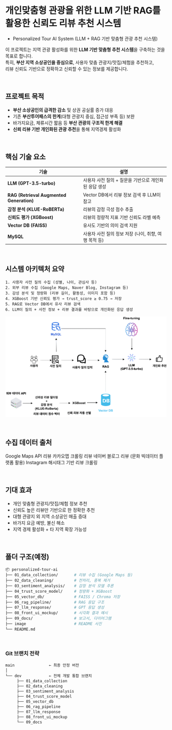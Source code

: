# 개인맞춤형 관광을 위한 LLM 기반 RAG를 활용한 신뢰도 리뷰 추천 시스템
- Personalized Tour AI System (LLM + RAG 기반 맞춤형 관광 추천 시스템)

이 프로젝트는 지역 관광 활성화를 위한 **LLM 기반 맞춤형 추천 시스템**을 구축하는 것을 목표로 합니다.  
특히, **부산 지역 소상공인을 중심으로**, 사용자 맞춤 관광지/맛집/체험을 추천하고,  
리뷰 신뢰도 기반으로 정확하고 신뢰할 수 있는 정보를 제공합니다.


</br>

## 프로젝트 목적

- **부산 소상공인의 급격한 감소** 및 상권 공실률 증가 대응
- 기존 **부산투어패스의 한계**(대형 관광지 중심, 접근성 부족 등) 보완
- 바가지요금, 체류시간 짧음 등 **부산 관광의 구조적 한계 해결**
- **신뢰 리뷰 기반 개인화된 관광 추천**을 통해 지역경제 활성화


</br>

## 핵심 기술 요소

| 기술 | 설명 |
|------|------|
| **LLM (GPT-3.5-turbo)** | 사용자 사전 질의 + 질문을 기반으로 개인화된 응답 생성 |
| **RAG (Retrieval Augmented Generation)** | Vector DB에서 리뷰 정보 검색 후 LLM이 참고 |
| **감정 분석 (KLUE-RoBERTa)** | 리뷰의 감정 극성 점수 추출 |
| **신뢰도 평가 (XGBoost)** | 리뷰의 정량적 지표 기반 신뢰도 라벨 예측 |
| **Vector DB (FAISS)** | 유사도 기반의 의미 검색 지원 |
| **MySQL** | 사용자 사전 질의 정보 저장 (나이, 취향, 여행 목적 등) |



</br>

## 시스템 아키텍처 요약

```plaintext
1. 사용자 사전 질의 수집 (성별, 나이, 관심사 등)
2. 외부 리뷰 수집 (Google Maps, Naver Blog, Instagram 등)
3. 감성 분석 및 정량화 (리뷰 길이, 활동성, 이미지 포함 등)
4. XGBoost 기반 신뢰도 평가 → trust_score ≥ 0.75 → 저장
5. RAG로 Vector DB에서 유사 리뷰 검색
6. LLM이 질의 + 사전 정보 + 리뷰 결과를 바탕으로 개인화된 응답 생성
```
![alt text](./image/image.png)


</br>

## 수집 데이터 출처
Google Maps API 리뷰
카카오맵 크롤링 리뷰
네이버 블로그 리뷰 (문화 빅데이터 플랫폼 활용)
Instagram 해시태그 기반 리뷰 크롤링 


</br>

## 기대 효과
- 개인 맞춤형 관광지/맛집/체험 정보 추천
- 신뢰도 높은 리뷰만 기반으로 한 정확한 추천
- 대형 관광지 외 지역 소상공인 매출 증대
- 바가지 요금 예방, 불신 해소
- 지역 경제 활성화 + 타 지역 확장 가능성


</br>

## 폴더 구조(예정)

```bash
📦 personalized-tour-ai
├── 01_data_collection/       # 리뷰 수집 (Google Maps 등)
├── 02_data_cleaning/         # 전처리, 중복 제거
├── 03_sentiment_analysis/    # 감정 분석 모델 추론
├── 04_trust_score_model/     # 정량화 + XGBoost
├── 05_vector_db/             # FAISS / Chroma 저장
├── 06_rag_pipeline/          # RAG 응답 구조
├── 07_llm_response/          # GPT 응답 생성
├── 08_front_ui_mockup/       # 시각화 결과 예시
├── 09_docs/                  # 보고서, 다이어그램
├── image                     # README 사진 
└── README.md
```

</br>

### Git 브랜치 전략

```plaintext
main               ← 최종 안정 버전
│
└── dev            ← 전체 개발 통합 브랜치
     ├── 01_data_collection
     ├── 02_data_cleaning
     ├── 03_sentiment_analysis
     ├── 04_trust_score_model
     ├── 05_vector_db
     ├── 06_rag_pipeline
     ├── 07_llm_response
     ├── 08_front_ui_mockup
     └── 09_docs
```